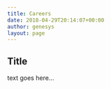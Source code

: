 ```yaml
---
title: Careers
date: 2018-04-29T20:14:07+00:00
author: genesys
layout: page
---
```

<h2>Title</h2>
<p>text goes here...</p>